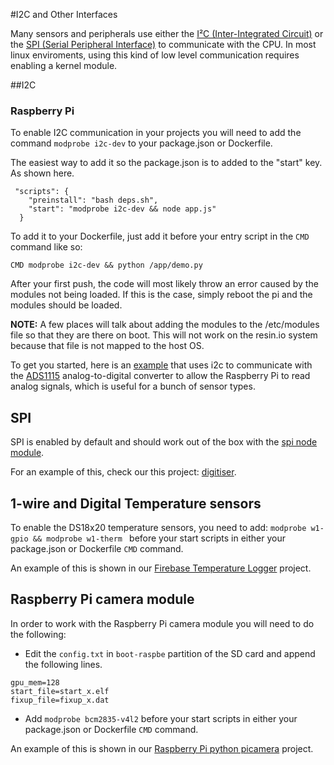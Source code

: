 #I2C and Other Interfaces

Many sensors and peripherals use either the [I²C (Inter-Integrated Circuit)][i2c-link] or the [SPI (Serial Peripheral Interface)][spi-link] to communicate with the CPU. In most linux enviroments, using this kind of low level communication requires enabling a kernel module.

##I2C

### Raspberry Pi

To enable I2C communication in your projects you will need to add the command `modprobe i2c-dev` to your package.json or Dockerfile.

The easiest way to add it so the package.json is to added to the "start" key. As shown here.
```
 "scripts": {
    "preinstall": "bash deps.sh",
    "start": "modprobe i2c-dev && node app.js"
  }
```

To add it to your Dockerfile, just add it before your entry script in the `CMD` command like so:
```
CMD modprobe i2c-dev && python /app/demo.py
```

After your first push, the code will most likely throw an error caused by the modules not being loaded. If this is the case, simply reboot the pi and the modules should be loaded.

__NOTE:__ A few places will talk about adding the modules to the /etc/modules file so that they are there on boot. This will not work on the resin.io system because that file is not mapped to the host OS. 

To get you started, here is an [example][i2c-example] that uses i2c to communicate with the [ADS1115][ads1115-link] analog-to-digital converter to allow the Raspberry Pi to read analog signals, which is useful for a bunch of sensor types.

## SPI

SPI is enabled by default and should work out of the box with the [spi node module][spi-npm].

For an example of this, check our this project: [digitiser][digitiser-link].

## 1-wire and Digital Temperature sensors

To enable the DS18x20 temperature sensors, you need to add:
`modprobe w1-gpio && modprobe w1-therm `
before your start scripts in either your package.json or Dockerfile `CMD` command.

An example of this is shown in our [Firebase Temperature Logger][firebaseTemp-link] project.

## Raspberry Pi camera module

In order to work with the Raspberry Pi camera module you will need to do the following:

* Edit the `config.txt` in `boot-raspbe` partition of the SD card and append the following lines.

```
gpu_mem=128
start_file=start_x.elf
fixup_file=fixup_x.dat
```
* Add `modprobe bcm2835-v4l2` before your start scripts in either your package.json or Dockerfile `CMD` command.

An example of this is shown in our [Raspberry Pi python picamera][picamera-link] project.

[i2c-link]:http://en.wikipedia.org/wiki/I%C2%B2C
[spi-link]:http://en.wikipedia.org/wiki/Serial_Peripheral_Interface_Bus
[i2c-example]:https://github.com/shaunmulligan/resin-rpi-py-ADC
[ads1115-link]:http://www.adafruit.com/product/1085
[digitiser-link]:https://github.com/shaunmulligan/digitiser
[firebaseTemp-link]:https://github.com/shaunmulligan/firebaseDTL
[spi-npm]:https://www.npmjs.com/package/spi
[picamera-link]:https://github.com/resin-projects/resin-rpi-python-picamera
